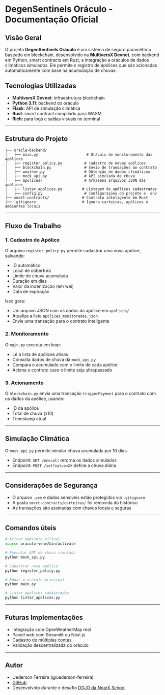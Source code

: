 # DegenSentinels Oráculo - Documentação Oficial

## Visão Geral
O projeto **DegenSentinels Oráculo** é um sistema de seguro paramétrico baseado em blockchain, desenvolvido na **MultiversX Devnet**, com backend em Python, smart contracts em Rust, e integração a oráculos de dados climáticos simulados. Ele permite o registro de apólices que são acionadas automaticamente com base na acumulação de chuvas.

## Tecnologias Utilizadas
- **MultiversX Devnet**: infraestrutura blockchain
- **Python 3.11**: backend do oráculo
- **Flask**: API de simulação climática
- **Rust**: smart contract compilado para WASM
- **Rich**: para logs e saídas visuais no terminal

---

## Estrutura do Projeto

```
├── oracle-backend/
│   ├── main.py                      # Oráculo de monitoramento das apólices
│   ├── register_policy.py          # Cadastro de novas apólices
│   ├── blockchain.py               # Envio de transações ao contrato
│   ├── weather.py                  # Obtenção de dados climáticos
│   ├── mock_api.py                 # API simulada de chuva
│   ├── apolices/                   # Armazena arquivos JSON das apólices
│   ├── listar_apolices.py         # Listagem de apólices cadastradas
│   ├── config.py                   # Configurações do projeto e .env
├── smart-contracts/               # Contrato inteligente em Rust
├── .gitignore                     # Ignora carteiras, apólices e ambientes locais
```

---

## Fluxo de Trabalho

### 1. Cadastro de Apólice
O arquivo `register_policy.py` permite cadastrar uma nova apólice, salvando:
- ID automático
- Local de cobertura
- Limite de chuva acumulada
- Duração em dias
- Valor da indenização (em wei)
- Data de expiração

Isso gera:
- Um arquivo JSON com os dados da apólice em `apolices/`
- Atualiza a lista `apolices_monitoradas.json`
- Envia uma transação para o contrato inteligente

### 2. Monitoramento
O `main.py` executa em loop:
- Lê a lista de apólices ativas
- Consulta dados de chuva da `mock_api.py`
- Compara o acumulado com o limite de cada apólice
- Aciona o contrato caso o limite seja ultrapassado

### 3. Acionamento
O `blockchain.py` envia uma transação `triggerPayment` para o contrato
com os dados da apólice, usando:
- ID da apólice
- Total de chuva (x10)
- Timestamp atual

---

## Simulação Climática
O `mock_api.py` permite simular chuva acumulada por 10 dias.
- Endpoint: `GET /onecall` retorna os dados simulados
- Endpoint: `POST /set?value=XX` define a chuva diária

---

## Considerações de Segurança
- O arquivo `.pem` e dados sensíveis estão protegidos via `.gitignore`
- A pasta `smart-contracts/carteiras/` foi removida do histórico
- As transações são assinadas com chaves locais e seguras

---

## Comandos úteis

```bash
# Ativar ambiente virtual
source oraculo-venv/bin/activate

# Executar API de chuva simulada
python mock_api.py

# Cadastrar nova apólice
python register_policy.py

# Rodar o oráculo principal
python main.py

# Listar apólices cadastradas
python listar_apolices.py
```

---

## Futuras Implementações
- Integração com OpenWeatherMap real
- Painel web com Streamlit ou Next.js
- Cadastro de múltiplas contas
- Validação descentralizada do oráculo

---

## Autor
- Uederson Ferreira (@uederson-ferreira)
- [GitHub](https://github.com/uederson-ferreira/degensentinels-oraculo.git)
- Desenvolvido durante o desafio [DOJO da NearX School](https://twitter.com/nearxschool)